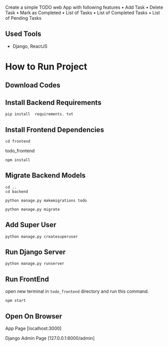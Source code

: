 Create a simple TODO web App with following features
• Add Task
• Delete Task
• Mark as Completed
• List of Tasks
• List of Completed Tasks
• List of Pending Tasks

## Used Tools

- Django, ReactJS

#

# How to Run Project

## Download Codes


## Install Backend Requirements

```
pip install  requirements. txt
```


## Install Frontend Dependencies

```
cd frontend
```
todo_frontend
```
npm install

```

## Migrate Backend Models

```
cd ..
cd backend
```

```
python manage.py makemigrations todo
```

```
python manage.py migrate
```

## Add Super User

```
python manage.py createsuperuser
```

## Run Django Server

```
python manage.py runserver
```

## Run FrontEnd

open new terminal in `todo_frontend` directory and run this command.

```
npm start
```

## Open On Browser

App Page
[localhost:3000]

Django Admin Page
[127.0.0.1:8000/admin]
